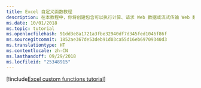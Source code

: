 ```yaml
---
title: Excel 自定义函数教程
description: 在本教程中，你将创建包含可以执行计算、请求 Web 数据或流式传输 Web 数据的自定义函数的 Excel 加载项。
ms.date: 10/01/2018
ms.topic: tutorial
ms.openlocfilehash: 91dd3e8a1721a3fbe32940df7d345fed1046f86f
ms.sourcegitcommit: 1852ae367de53deb91d03ca55d16eb69709340d3
ms.translationtype: HT
ms.contentlocale: zh-CN
ms.lasthandoff: 09/29/2018
ms.locfileid: "25348915"
---
```

[!include[Excel custom functions tutorial](../includes/file-tutorial-excel-custom-functions.md)]